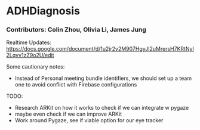 # ADHDiagnosis

### Contributors: Colin Zhou, Olivia Li, James Jung
Realtime Updates: https://docs.google.com/document/d/1u2jr2v2M907HgyJI2uMrersH7KRtNyl2Lqvv1zZ9o2U/edit

Some cautionary notes:
- Instead of Personal meeting bundle identifiers, we should set up a team one to avoid conflict with Firebase configurations

TODO:
- Research ARKit on how it works to check if we can integrate w pygaze
- maybe even check if we can improve ARKit
- Work around Pygaze, see if viable option for our eye tracker
